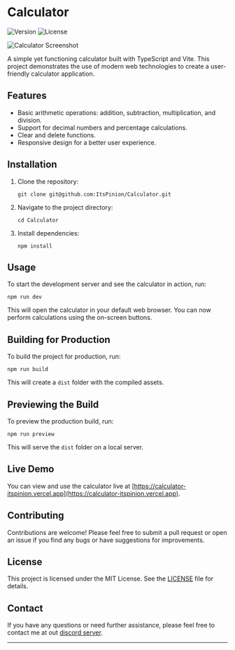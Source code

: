 # Calculator

![Version](https://img.shields.io/badge/version-1.0.0-purple.svg)
![License](https://img.shields.io/badge/license-MIT-green.svg)

![Calculator Screenshot](https://i.ibb.co/wyf31Px/image.png)

A simple yet functioning calculator built with TypeScript and Vite. This project demonstrates the use of modern web technologies to create a user-friendly calculator application.

## Features

- Basic arithmetic operations: addition, subtraction, multiplication, and division.
- Support for decimal numbers and percentage calculations.
- Clear and delete functions.
- Responsive design for a better user experience.

## Installation

1. Clone the repository:
   ```
   git clone git@github.com:ItsPinion/Calculator.git
   ```
2. Navigate to the project directory:
   ```
   cd Calculator
   ```
3. Install dependencies:
   ```
   npm install
   ```

## Usage

To start the development server and see the calculator in action, run:

```
npm run dev
```

This will open the calculator in your default web browser. You can now perform calculations using the on-screen buttons.

## Building for Production

To build the project for production, run:

```
npm run build
```

This will create a `dist` folder with the compiled assets.

## Previewing the Build

To preview the production build, run:

```
npm run preview
```

This will serve the `dist` folder on a local server.

## Live Demo

You can view and use the calculator live at [https://calculator-itspinion.vercel.app](https://calculator-itspinion.vercel.app).

## Contributing

Contributions are welcome! Please feel free to submit a pull request or open an issue if you find any bugs or have suggestions for improvements.

## License

This project is licensed under the MIT License. See the [LICENSE](LICENSE) file for details.

## Contact

If you have any questions or need further assistance, please feel free to contact me at out [discord server](https://discord.gg/gsTBSKNx).

---